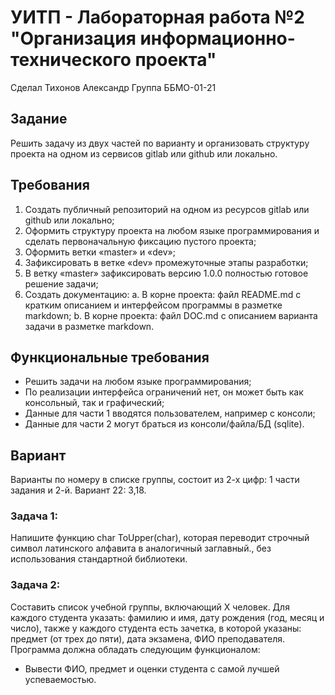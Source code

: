 # УИТП - Лабораторная работа №2 "Организация информационно-технического проекта"
Сделал Тихонов Александр
Группа ББМО-01-21

## Задание
Решить задачу из двух частей по варианту и организовать структуру проекта на одном из сервисов gitlab или github или локально.

## Требования
1.	Создать публичный репозиторий на одном из ресурсов gitlab или github или локально;
2.	Оформить структуру проекта на любом языке программирования и сделать первоначальную фиксацию пустого проекта;
3.	Оформить ветки «master» и «dev»;
4.	Зафиксировать в ветке «dev» промежуточные этапы разработки;
5.	В ветку «master» зафиксировать версию 1.0.0 полностью готовое решение задачи;
6.	Создать документацию:
a.	В корне проекта: файл README.md с кратким описанием и интерфейсом программы в разметке markdown;
b.	В корне проекта: файл DOC.md с описанием варианта задачи в разметке markdown.

## Функциональные требования
-	Решить задачи на любом языке программирования;
-	По реализации интерфейса ограничений нет, он может быть как консольный, так и графический;
-	Данные для части 1 вводятся пользователем, например с консоли;
-	Данные для части 2 могут браться из консоли/файла/БД (sqlite).

## Вариант
Варианты по номеру в списке группы, состоит из 2-х цифр: 1 части задания и 2-й.
Вариант 22: 3,18.

### Задача 1:
Напишите функцию char ToUpper(char), которая переводит строчный символ латинского алфавита в аналогичный заглавный., без использования стандартной библиотеки.

### Задача 2:
Составить список учебной группы, включающий Х человек. Для каждого студента указать: фамилию и имя, дату рождения (год, месяц и число), также у каждого студента есть зачетка, в которой указаны: предмет (от трех до пяти), дата экзамена, ФИО преподавателя.
Программа должна обладать следующим функционалом:
-	Вывести ФИО, предмет и оценки студента с самой лучшей успеваемостью.